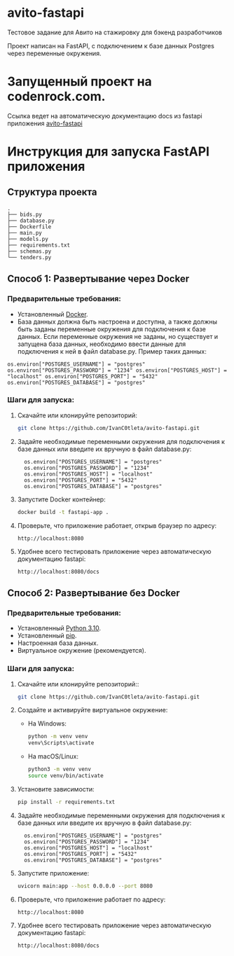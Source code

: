 # avito-fastapi
Тестовое задание для Авито на стажировку для бэкенд разработчиков

Проект написан на FastAPI, с подключением к базе данных Postgres через переменные окружения.

# Запущенный проект на codenrock.com. 
Ссылка ведет на автоматическую документацию docs из fastapi приложения
[avito-fastapi](https://cnrprod1725720661-team-79228-32434.avito2024.codenrock.com/docs)

# Инструкция для запуска FastAPI приложения

## Структура проекта
```plaintext
.
├── bids.py
├── database.py
├── Dockerfile
├── main.py
├── models.py
├── requirements.txt
├── schemas.py
└── tenders.py
```

## Способ 1: Развертывание через Docker

### Предварительные требования:
- Установленный [Docker](https://www.docker.com/get-started).
- База данных должна быть настроена и доступна, а также должны быть заданы переменные окружения для подключения к базе данных. Если переменные окружения не заданы, но существует и запущена база данных, необходимо ввести данные для подключения к ней в файл database.py. Пример таких данных: 

`
os.environ["POSTGRES_USERNAME"] = "postgres"
os.environ["POSTGRES_PASSWORD"] = "1234"
os.environ["POSTGRES_HOST"] = "localhost"
os.environ["POSTGRES_PORT"] = "5432"
os.environ["POSTGRES_DATABASE"] = "postgres"
`

### Шаги для запуска:
1. Скачайте или клонируйте репозиторий:
    ```bash
    git clone https://github.com/IvanC0tleta/avito-fastapi.git
    ```

2. Задайте необходимые переменными окружения для подключения к базе данных или введите их вручную в файл database.py:
    ```plaintext
      os.environ["POSTGRES_USERNAME"] = "postgres"
      os.environ["POSTGRES_PASSWORD"] = "1234"
      os.environ["POSTGRES_HOST"] = "localhost"
      os.environ["POSTGRES_PORT"] = "5432"
      os.environ["POSTGRES_DATABASE"] = "postgres"
    ```

3. Запустите Docker контейнер:
    ```bash
    docker build -t fastapi-app .
    ```

4. Проверьте, что приложение работает, открыв браузер по адресу:
    ```plaintext
    http://localhost:8080
    ```

5. Удобнее всего тестировать приложение через автоматическую документацию fastapi:
    ```plaintext
    http://localhost:8080/docs
    ```

## Способ 2: Развертывание без Docker

### Предварительные требования:
- Установленный [Python 3.10](https://www.python.org/downloads/).
- Установленный [pip](https://pip.pypa.io/en/stable/installation/).
- Настроенная база данных.
- Виртуальное окружение (рекомендуется).

### Шаги для запуска:
1. Скачайте или клонируйте репозиторий::
    ```bash
    git clone https://github.com/IvanC0tleta/avito-fastapi.git
    ```

2. Создайте и активируйте виртуальное окружение:
    - На Windows:
        ```bash
        python -m venv venv
        venv\Scripts\activate
        ```
    - На macOS/Linux:
        ```bash
        python3 -m venv venv
        source venv/bin/activate
        ```

3. Установите зависимости:
    ```bash
    pip install -r requirements.txt
    ```

4. Задайте необходимые переменными окружения для подключения к базе данных или введите их вручную в файл database.py:
    ```plaintext
      os.environ["POSTGRES_USERNAME"] = "postgres"
      os.environ["POSTGRES_PASSWORD"] = "1234"
      os.environ["POSTGRES_HOST"] = "localhost"
      os.environ["POSTGRES_PORT"] = "5432"
      os.environ["POSTGRES_DATABASE"] = "postgres"
    ```

5. Запустите приложение:
    ```bash
    uvicorn main:app --host 0.0.0.0 --port 8080
    ```

6. Проверьте, что приложение работает по адресу:
    ```plaintext
    http://localhost:8080
    ```
7. Удобнее всего тестировать приложение через автоматическую документацию fastapi:
    ```plaintext
    http://localhost:8080/docs
    ```
